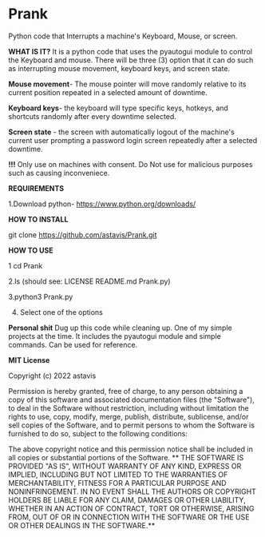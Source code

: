 # Prank
Python code that Interrupts a machine's Keyboard, Mouse, or screen. 



**WHAT IS IT?**
It is a python code that uses the pyautogui module to control the Keyboard and mouse. There will be three (3) option that it can do such as interrupting mouse movement, keyboard keys, and screen state.

**Mouse movement**- The mouse pointer will move randomly relative to its current position repeated in a selected amount of downtime. 

**Keyboard keys**- the keyboard will type specific keys, hotkeys, and shortcuts randomly after every downtime selected.

**Screen state** - the screen with automatically logout of the machine's current user prompting a password login screen repeatedly after a selected downtime.


**!!!** Only use on machines with consent. Do Not use for malicious purposes such as causing inconveniece. 

**REQUIREMENTS**

1.Download python- https://www.python.org/downloads/

**HOW TO INSTALL**

git clone https://github.com/astavis/Prank.git

**HOW TO USE**

1 cd Prank

2.ls (should see: LICENSE README.md Prank.py)

3.python3 Prank.py

4. Select one of the options

**Personal shit**
Dug up this code while cleaning up. One of my simple projects at the time. It includes the pyautogui module and simple commands. Can be used for reference.


**MIT License**

Copyright (c) 2022 astavis

Permission is hereby granted, free of charge, to any person obtaining a copy of this software and associated documentation files (the "Software"), to deal in the Software without restriction, including without limitation the rights to use, copy, modify, merge, publish, distribute, sublicense, and/or sell copies of the Software, and to permit persons to whom the Software is furnished to do so, subject to the following conditions:

The above copyright notice and this permission notice shall be included in all copies or substantial portions of the Software.
**
THE SOFTWARE IS PROVIDED "AS IS", WITHOUT WARRANTY OF ANY KIND, EXPRESS OR IMPLIED, INCLUDING BUT NOT LIMITED TO THE WARRANTIES OF MERCHANTABILITY, FITNESS FOR A PARTICULAR PURPOSE AND NONINFRINGEMENT. IN NO EVENT SHALL THE AUTHORS OR COPYRIGHT HOLDERS BE LIABLE FOR ANY CLAIM, DAMAGES OR OTHER LIABILITY, WHETHER IN AN ACTION OF CONTRACT, TORT OR OTHERWISE, ARISING FROM, OUT OF OR IN CONNECTION WITH THE SOFTWARE OR THE USE OR OTHER DEALINGS IN THE SOFTWARE.**

